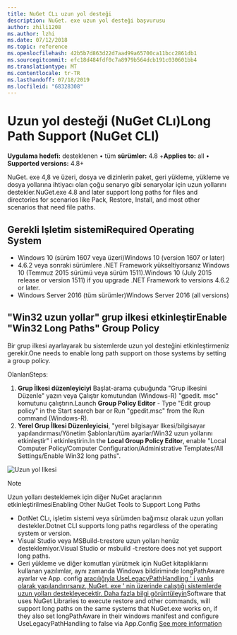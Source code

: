 ```yaml
---
title: NuGet CLı uzun yol desteği
description: NuGet. exe uzun yol desteği başvurusu
author: zhili1208
ms.author: lzhi
ms.date: 07/12/2018
ms.topic: reference
ms.openlocfilehash: 42b5b7d863d22d7aad99a65700ca11bcc2861db1
ms.sourcegitcommit: efc18d484fdf0c7a8979b564dcb191c030601bb4
ms.translationtype: MT
ms.contentlocale: tr-TR
ms.lasthandoff: 07/18/2019
ms.locfileid: "68328308"
---
```

# <a name="long-path-support-nuget-cli"></a><span data-ttu-id="4c7e6-103">Uzun yol desteği (NuGet CLı)</span><span class="sxs-lookup"><span data-stu-id="4c7e6-103">Long Path Support (NuGet CLI)</span></span>

<span data-ttu-id="4c7e6-104">**Uygulama hedefi:** desteklenen &bullet; tüm **sürümler:** 4.8 +</span><span class="sxs-lookup"><span data-stu-id="4c7e6-104">**Applies to:** all &bullet; **Supported versions:** 4.8+</span></span>

<span data-ttu-id="4c7e6-105">NuGet. exe 4,8 ve üzeri, dosya ve dizinlerin paket, geri yükleme, yükleme ve dosya yollarına ihtiyacı olan çoğu senaryo gibi senaryolar için uzun yollarını destekler.</span><span class="sxs-lookup"><span data-stu-id="4c7e6-105">NuGet.exe 4.8 and later support long paths for files and directories for scenarios like Pack, Restore, Install, and most other scenarios that need file paths.</span></span>

## <a name="required-operating-system"></a><span data-ttu-id="4c7e6-106">Gerekli Işletim sistemi</span><span class="sxs-lookup"><span data-stu-id="4c7e6-106">Required Operating System</span></span>

-   <span data-ttu-id="4c7e6-107">Windows 10 (sürüm 1607 veya üzeri)</span><span class="sxs-lookup"><span data-stu-id="4c7e6-107">Windows 10 (version 1607 or later)</span></span>
-   <span data-ttu-id="4c7e6-108">4\.6.2 veya sonraki sürümlere .NET Framework yükseltiyorsanız Windows 10 (Temmuz 2015 sürümü veya sürüm 1511).</span><span class="sxs-lookup"><span data-stu-id="4c7e6-108">Windows 10 (July 2015 release or version 1511) if you upgrade .NET Framework to versions 4.6.2 or later.</span></span>
-   <span data-ttu-id="4c7e6-109">Windows Server 2016 (tüm sürümler)</span><span class="sxs-lookup"><span data-stu-id="4c7e6-109">Windows Server 2016 (all versions)</span></span>

## <a name="enable-win32-long-paths-group-policy"></a><span data-ttu-id="4c7e6-110">"Win32 uzun yollar" grup ilkesi etkinleştir</span><span class="sxs-lookup"><span data-stu-id="4c7e6-110">Enable "Win32 Long Paths" Group Policy</span></span>

<span data-ttu-id="4c7e6-111">Bir grup ilkesi ayarlayarak bu sistemlerde uzun yol desteğini etkinleştirmeniz gerekir.</span><span class="sxs-lookup"><span data-stu-id="4c7e6-111">One needs to enable long path support on those systems by setting a group policy.</span></span>

<span data-ttu-id="4c7e6-112">Olanları</span><span class="sxs-lookup"><span data-stu-id="4c7e6-112">Steps:</span></span>
1. <span data-ttu-id="4c7e6-113">**Grup İlkesi düzenleyiciyi** Başlat-arama çubuğunda "Grup ilkesini Düzenle" yazın veya Çalıştır komutundan (Windows-R) "gpedit. msc" komutunu çalıştırın.</span><span class="sxs-lookup"><span data-stu-id="4c7e6-113">Launch **Group Policy Editor** - Type "Edit group policy" in the Start search bar or Run "gpedit.msc" from the Run command (Windows-R).</span></span>
2. <span data-ttu-id="4c7e6-114">**Yerel Grup İlkesi Düzenleyicisi**, "yerel bilgisayar Ilkesi/bilgisayar yapılandırması/Yönetim Şablonları/tüm ayarlar/Win32 uzun yollarını etkinleştir" i etkinleştirin.</span><span class="sxs-lookup"><span data-stu-id="4c7e6-114">In the **Local Group Policy Editor**, enable "Local Computer Policy/Computer Configuration/Administrative Templates/All Settings/Enable Win32 long paths".</span></span>

![Uzun yol Ilkesi](media/LongPathPolicy.png)


> [!Note]
> <span data-ttu-id="4c7e6-116">Uzun yolları desteklemek için diğer NuGet araçlarının etkinleştirilmesi</span><span class="sxs-lookup"><span data-stu-id="4c7e6-116">Enabling Other NuGet Tools to Support Long Paths</span></span>
>
> -   <span data-ttu-id="4c7e6-117">DotNet CLı, işletim sistemi veya sürümden bağımsız olarak uzun yolları destekler.</span><span class="sxs-lookup"><span data-stu-id="4c7e6-117">Dotnet CLI supports long paths regardless of the operating system or version.</span></span>
> -   <span data-ttu-id="4c7e6-118">Visual Studio veya MSBuild-t:restore uzun yolları henüz desteklemiyor.</span><span class="sxs-lookup"><span data-stu-id="4c7e6-118">Visual Studio or msbuild -t:restore does not yet support long paths.</span></span>
> -   <span data-ttu-id="4c7e6-119">Geri yükleme ve diğer komutları yürütmek için NuGet kitaplıklarını kullanan yazılımlar, aynı zamanda Windows bildiriminde longPathAware ayarlar ve App. config [aracılığıyla UseLegacyPathHandling ' i yanlış olarak yapılandırırsanız, NuGet. exe ' nin üzerinde çalıştığı sistemlerde uzun yolları destekleyecektir. Daha fazla bilgi görüntüleyin](https://blogs.msdn.microsoft.com/jeremykuhne/2016/07/30/net-4-6-2-and-long-paths-on-windows-10/)</span><span class="sxs-lookup"><span data-stu-id="4c7e6-119">Software that uses NuGet Libraries to execute restore and other commands, will support long paths on the same systems that NuGet.exe works on, if they also set longPathAware in their windows manifest and configure UseLegacyPathHandling to false via App.Config [See more information](https://blogs.msdn.microsoft.com/jeremykuhne/2016/07/30/net-4-6-2-and-long-paths-on-windows-10/)</span></span>

